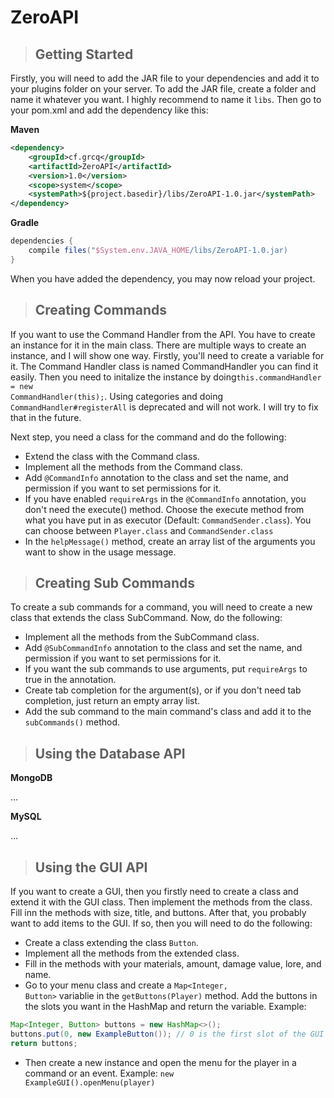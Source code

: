 # ZeroAPI

> ## Getting Started

Firstly, you will need to add the JAR file to your dependencies and add it to your plugins folder on your server.
To add the JAR file, create a folder and name it whatever you want. I highly recommend to name it <code>libs</code>.
Then go to your pom.xml and add the dependency like this:

**Maven**
```xml
<dependency>
    <groupId>cf.grcq</groupId>
    <artifactId>ZeroAPI</artifactId>
    <version>1.0</version>
    <scope>system</scope>
    <systemPath>${project.basedir}/libs/ZeroAPI-1.0.jar</systemPath>
</dependency>
```

**Gradle**
```gradle
dependencies {
    compile files("$System.env.JAVA_HOME/libs/ZeroAPI-1.0.jar)
}
```

When you have added the dependency, you may now reload your project.


> ## Creating Commands

If you want to use the Command Handler from the API. You have to create an instance for it in the main class.
There are multiple ways to create an instance, and I will show one way. Firstly, you'll need to create a variable for it. 
The Command Handler class is named CommandHandler you can find it easily. Then you need to initalize the instance by doing<code>this.commandHandler = new CommandHandler(this);</code>. Using categories and doing <code>CommandHandler#registerAll</code> is deprecated and will not work. I will try to fix that in the future.

Next step, you need a class for the command and do the following:
- Extend the class with the Command class.
- Implement all the methods from the Command class.
- Add <code>@CommandInfo</code> annotation to the class and set the name, and permission if you want to set permissions for it.
- If you have enabled <code>requireArgs</code> in the <code>@CommandInfo</code> annotation, you don't need the execute() method. Choose the execute method from what you have put in as executor (Default: <code>CommandSender.class</code>). You can choose between <code>Player.class</code> and <code>CommandSender.class</code>
- In the <code>helpMessage()</code> method, create an array list of the arguments you want to show in the usage message.

> ## Creating Sub Commands

To create a sub commands for a command, you will need to create a new class that extends the class SubCommand.
Now, do the following:
- Implement all the methods from the SubCommand class.
- Add <code>@SubCommandInfo</code> annotation to the class and set the name, and permission if you want to set permissions for it.
- If you want the sub commands to use arguments, put <code>requireArgs</code> to true in the annotation.
- Create tab completion for the argument(s), or if you don't need tab completion, just return an empty array list.
- Add the sub command to the main command's class and add it to the <code>subCommands()</code> method.


> ## Using the Database API

**MongoDB**

...


**MySQL**

...

> ## Using the GUI API

If you want to create a GUI, then you firstly need to create a class and extend it with the GUI class. Then implement the methods from the class. Fill inn the methods with size, title, and buttons.
After that, you probably want to add items to the GUI. If so, then you will need to do the following:
- Create a class extending the class <code>Button</code>.
- Implement all the methods from the extended class.
- Fill in the methods with your materials, amount, damage value, lore, and name.
- Go to your menu class and create a <code>Map\<Integer, Button></code> variablie in the <code>getButtons(Player)</code> method. Add the buttons in the slots you want in the HashMap and return the variable. Example:
```java
Map<Integer, Button> buttons = new HashMap<>();
buttons.put(0, new ExampleButton()); // 0 is the first slot of the GUI
return buttons;
```
- Then create a new instance and open the menu for the player in a command or an event. Example: <code>new ExampleGUI().openMenu(player)</code>